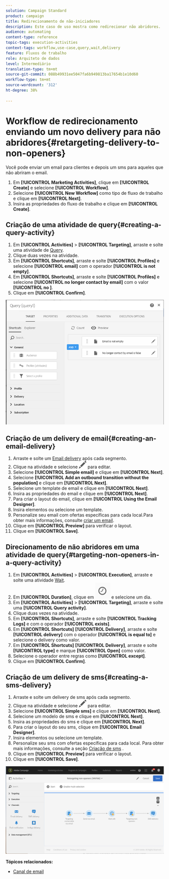 ```yaml
---
solution: Campaign Standard
product: campaign
title: Redirecionamento de não-iniciadores
description: Este caso de uso mostra como redirecionar não abridores.
audience: automating
content-type: reference
topic-tags: execution-activities
context-tags: workflow,use-case,query,wait,delivery
feature: Fluxos de trabalho
role: Arquiteto de dados
level: Intermediário
translation-type: tm+mt
source-git-commit: 088b49931ee5047fa6b949813ba17654b1e10d60
workflow-type: tm+mt
source-wordcount: '312'
ht-degree: 38%

---
```



# Workflow de redirecionamento enviando um novo delivery para não abridores{#retargeting-delivery-to-non-openers}

Você pode enviar um email para clientes e depois um sms para aqueles que não abriram o email.

1. Em **[!UICONTROL Marketing Activities]**, clique em **[!UICONTROL Create]** e selecione **[!UICONTROL Workflow]**.
1. Selecione **[!UICONTROL New Workflow]** como tipo de fluxo de trabalho e clique em **[!UICONTROL Next]**.
1. Insira as propriedades do fluxo de trabalho e clique em **[!UICONTROL Create]**.

## Criação de uma atividade de query{#creating-a-query-activity}

1. Em **[!UICONTROL Activities]** > **[!UICONTROL Targeting]**, arraste e solte uma atividade de [Query](../../automating/using/query.md).
1. Clique duas vezes na atividade.
1. Em **[!UICONTROL Shortcuts]**, arraste e solte **[!UICONTROL Profiles]** e selecione **[!UICONTROL email]** com o operador **[!UICONTROL is not empty]**.
1. Em **[!UICONTROL Shortcuts]**, arraste e solte **[!UICONTROL Profiles]** e selecione **[!UICONTROL no longer contact by email]** com o valor **[!UICONTROL no ]**.
1. Clique em **[!UICONTROL Confirm]**.

![](assets/wf-complement-query.png)

## Criação de um delivery de email{#creating-an-email-delivery}

1. Arraste e solte um [Email delivery](../../automating/using/email-delivery.md) após cada segmento.
1. Clique na atividade e selecione ![](assets/edit_darkgrey-24px.png) para editar.
1. Selecione **[!UICONTROL Simple email]** e clique em **[!UICONTROL Next]**.
1. Selecione **[!UICONTROL Add an outbound transition without the population]** e clique em **[!UICONTROL Next]**.
1. Selecione um template de email e clique em **[!UICONTROL Next]**.
1. Insira as propriedades do email e clique em **[!UICONTROL Next]**.
1. Para criar o layout do email, clique em **[!UICONTROL Using the Email Designer]**.
1. Insira elementos ou selecione um template.
1. Personalize seu email com ofertas específicas para cada local.Para obter mais informações, consulte [criar um email](../../designing/using/designing-from-scratch.md#designing-an-email-content-from-scratch).
1. Clique em **[!UICONTROL Preview]** para verificar o layout.
1. Clique em **[!UICONTROL Save]**.

## Direcionamento de não abridores em uma atividade de query{#targeting-non-openers-in-a-query-activity}

1. Em **[!UICONTROL Activities]** > **[!UICONTROL Execution]**, arraste e solte uma atividade [Wait](../../automating/using/wait.md).
1. Em **[!UICONTROL Duration]**, clique em ![](assets/duration-icon.png) e selecione um dia.
1. Em **[!UICONTROL Activities]** > **[!UICONTROL Targeting]**, arraste e solte uma **[!UICONTROL Query activity]**.
1. Clique duas vezes na atividade.
1. Em **[!UICONTROL Shortcuts]**, arraste e solte **[!UICONTROL Tracking Logs]** e com o operador **[!UICONTROL exists]**.
1. Em **[!UICONTROL Shortcuts]** **[!UICONTROL Delivery]**, arraste e solte **[!UICONTROL delivery]** com o operador **[!UICONTROL is equal to]** e selecione o delivery como valor.
1. Em **[!UICONTROL Shortcuts]** **[!UICONTROL Delivery]**, arraste e solte **[!UICONTROL type]** e marque **[!UICONTROL Open]** como valor.
1. Selecione o operador entre regras como **[!UICONTROL except]**.
1. Clique em **[!UICONTROL Confirm]**.

## Criação de um delivery de sms{#creating-a-sms-delivery}

1. Arraste e solte um delivery de sms após cada segmento.
1. Clique na atividade e selecione ![](assets/edit_darkgrey-24px.png) para editar.
1. Selecione **[!UICONTROL Simple sms]** e clique em **[!UICONTROL Next]**.
1. Selecione um modelo de sms e clique em **[!UICONTROL Next]**.
1. Insira as propriedades do sms e clique em **[!UICONTROL Next]**.
1. Para criar o layout do seu sms, clique em **[!UICONTROL Email Designer]**.
1. Insira elementos ou selecione um template.
1. Personalize seu sms com ofertas específicas para cada local.
Para obter mais informações, consulte a seção [Criação de sms](../../channels/using/creating-an-sms-message.md) .
1. Clique em **[!UICONTROL Preview]** para verificar o layout.
1. Clique em **[!UICONTROL Save]**.

![](assets/wf-retargeting-non-openers.png)

**Tópicos relacionados:**

* [Canal de email](../../channels/using/creating-an-email.md)
